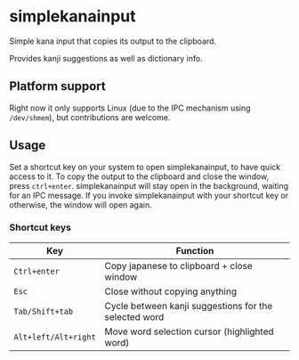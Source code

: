 # simplekanainput

Simple kana input that copies its output to the clipboard.

Provides kanji suggestions as well as dictionary info.

## Platform support

Right now it only supports Linux (due to the IPC mechanism using `/dev/shmem`), but contributions are welcome.

## Usage

Set a shortcut key on your system to open simplekanainput, to have quick access to it.
To copy the output to the clipboard and close the window, press `ctrl+enter`.
simplekanainput will stay open in the background, waiting for an IPC message.
If you invoke simplekanainput with your shortcut key or otherwise, the window will open again.

### Shortcut keys
| Key                  | Function                                              |
| -------------------- | ----------------------------------------------------- |
| `Ctrl+enter`         | Copy japanese to clipboard + close window             |
| `Esc`                | Close without copying anything                        |
| `Tab/Shift+tab`      | Cycle between kanji suggestions for the selected word |
| `Alt+left/Alt+right` | Move word selection cursor (highlighted word)         |
